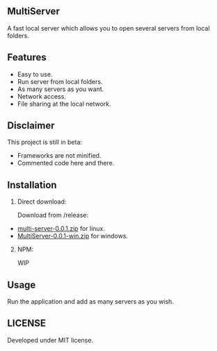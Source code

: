 ## MultiServer

A fast local server which allows you to open several servers from local folders.

## Features

* Easy to use.
* Run server from local folders.
* As many servers as you want.
* Network access.
* File sharing at the local network.


## Disclaimer

This project is still in beta:

* Frameworks are not minified.
* Commented code here and there.

## Installation

1. Direct download:

    Download from /release:

- [multi-server-0.0.1.zip](https://github.com/jesusvimlet/multiserver/raw/master/release/multi-server-0.0.1.zip) for linux.
- [MultiServer-0.0.1-win.zip](https://github.com/jesusvimlet/multiserver/raw/master/release/MultiServer-0.0.1-win.zip) for windows.


2. NPM:

    WIP


## Usage

Run the application and add as many servers as you wish.

## LICENSE

Developed under MIT license.